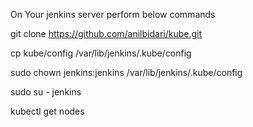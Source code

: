 On Your jenkins server perform below commands

git clone https://github.com/anilbidari/kube.git

cp kube/config /var/lib/jenkins/.kube/config

sudo chown jenkins:jenkins /var/lib/jenkins/.kube/config

sudo su - jenkins

kubectl get nodes
